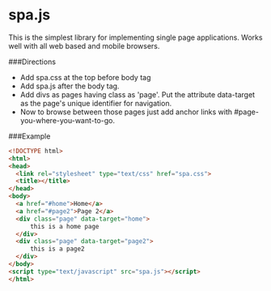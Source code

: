 # spa.js
This is the simplest library for implementing single page applications. Works well with all web based and mobile browsers. 

###Directions

  - Add spa.css at the top before body tag
  - Add spa.js after the body tag.
  - Add divs as pages having class as 'page'. Put the attribute data-target as the page's unique identifier for navigation.
  - Now to browse between those pages just add anchor links with #page-you-where-you-want-to-go. 

###Example
  ```html
<!DOCTYPE html>
<html>
<head>
	<link rel="stylesheet" type="text/css" href="spa.css">
	<title></title>
</head>
<body>
	<a href="#home">Home</a>
	<a href="#page2">Page 2</a>
	<div class="page" data-target="home">
		this is a home page
	</div>
	<div class="page" data-target="page2">
		this is a page2
	</div>
</body>
<script type="text/javascript" src="spa.js"></script>
</html>
  ```
